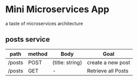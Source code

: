 # Mini Microservices App

a taste of microservices architecture

## posts service

| path   | method | Body            | Goal               |
| ------ | ------ | --------------- | ------------------ |
| /posts | POST   | {title: string} | create a new post  |
| /posts | GET    | -               | Retrieve all Posts |
